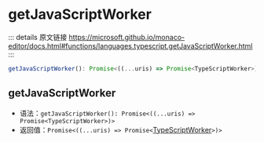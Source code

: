 # getJavaScriptWorker

<backTop />
        
::: details 原文链接
https://microsoft.github.io/monaco-editor/docs.html#functions/languages.typescript.getJavaScriptWorker.html
:::

```ts
getJavaScriptWorker(): Promise<((...uris) => Promise<TypeScriptWorker>)>
```
## getJavaScriptWorker
- 语法：`getJavaScriptWorker(): Promise<((...uris) => Promise<TypeScriptWorker>)>`
- 返回值：`Promise<((...uris) => Promise<`[TypeScriptWorker](/api/languages/typescript/TypeScriptWorker.md)`>)>`